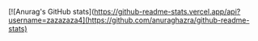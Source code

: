 [![Anurag's GitHub stats](https://github-readme-stats.vercel.app/api?username=zazazaza4](https://github.com/anuraghazra/github-readme-stats)
